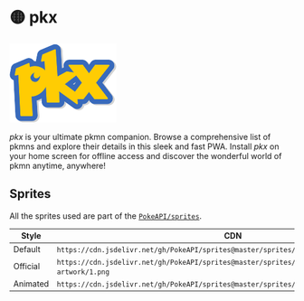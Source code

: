 # 🟡 pkx

![pkx](/public/pkx.png)

_pkx_ is your ultimate pkmn companion. Browse a comprehensive list of pkmns and explore their details in this sleek and fast PWA. Install _pkx_ on your home screen for offline access and discover the wonderful world of pkmn anytime, anywhere!

## Sprites

All the sprites used are part of the [`PokeAPI/sprites`](https://github.com/PokeAPI/sprites).

| Style    | CDN                                                                                               |
| -------- | ------------------------------------------------------------------------------------------------- |
| Default  | `https://cdn.jsdelivr.net/gh/PokeAPI/sprites@master/sprites/pokemon/1.png`                        |
| Official | `https://cdn.jsdelivr.net/gh/PokeAPI/sprites@master/sprites/pokemon/other/official-artwork/1.png` |
| Animated | `https://cdn.jsdelivr.net/gh/PokeAPI/sprites@master/sprites/pokemon/other/showdown/1.gif`         |
